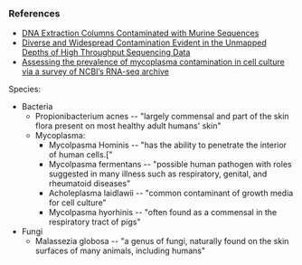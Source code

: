 ### References

* [DNA Extraction Columns Contaminated with Murine Sequences](http://journals.plos.org/plosone/article?id=10.1371/journal.pone.0023484)
* [Diverse and Widespread Contamination Evident in the Unmapped Depths of High Throughput Sequencing Data](http://journals.plos.org/plosone/article?id=10.1371/journal.pone.0110808)
* [Assessing the prevalence of mycoplasma contamination in cell culture via a survey of NCBI’s RNA-seq archive](http://nar.oxfordjournals.org/content/early/2015/02/24/nar.gkv136.full.pdf)

Species:

* Bacteria
    * Propionibacterium acnes -- "largely commensal and part of the skin flora present on most healthy adult humans' skin"
    * Mycoplasma:
        * Mycolpasma Hominis -- "has the ability to penetrate the interior of human cells.["
        * Mycolpasma fermentans -- "possible human pathogen with roles suggested in many illness such as respiratory, genital, and rheumatoid diseases"
        * Acholeplasma laidlawii -- "common contaminant of growth media for cell culture"
        * Mycolpasma hyorhinis -- "often found as a commensal in the respiratory tract of pigs"
* Fungi
    * Malassezia globosa -- "a genus of fungi, naturally found on the skin surfaces of many animals, including humans"
